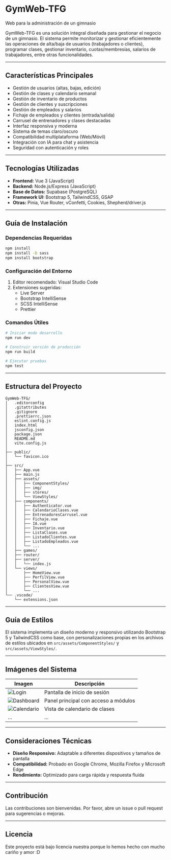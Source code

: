 # GymWeb-TFG

Web para la administración de un gimnasio

GymWeb-TFG es una solución integral diseñada para gestionar el negocio de un gimnasio. El sistema permite monitorizar y gestionar eficientemente las operaciones de alta/baja de usuarios (trabajadores o clientes), programar clases, gestionar inventario, cuotas/membresías, salarios de trabajadores, entre otras funcionalidades.

---

## Características Principales

- Gestión de usuarios (altas, bajas, edición)
- Gestión de clases y calendario semanal
- Gestión de inventario de productos
- Gestión de clientes y suscripciones
- Gestión de empleados y salarios
- Fichaje de empleados y clientes (entrada/salida)
- Carrusel de entrenadores y clases destacadas
- Interfaz responsiva y moderna
- Sistema de temas claro/oscuro
- Compatibilidad multiplataforma (Web/Móvil)
- Integración con IA para chat y asistencia
- Seguridad con autenticación y roles

---

## Tecnologías Utilizadas

- **Frontend:** Vue 3 (JavaScript)
- **Backend:** Node.js/Express (JavaScript)
- **Base de Datos:** Supabase (PostgreSQL)
- **Framework UI:** Bootstrap 5, TailwindCSS, GSAP
- **Otras:** Pinia, Vue Router, vConfetti, Cookies, Shepherd/driver.js

---

## Guía de Instalación

### Dependencias Requeridas

```bash
npm install
npm install -D sass
npm install bootstrap
```

### Configuración del Entorno

1. Editor recomendado: Visual Studio Code
2. Extensiones sugeridas:
   - Live Server
   - Bootstrap IntelliSense
   - SCSS IntelliSense
   - Prettier

### Comandos Útiles

```bash
# Iniciar modo desarrollo
npm run dev

# Construir versión de producción
npm run build

# Ejecutar pruebas
npm test
```

---

## Estructura del Proyecto

```plaintext
GymWeb-TFG/
│   .editorconfig
│   .gitattributes
│   .gitignore
│   .prettierrc.json
│   eslint.config.js
│   index.html
│   jsconfig.json
│   package.json
│   README.md
│   vite.config.js
│
├── public/
│   └── favicon.ico
│
├── src/
│   ├── App.vue
│   ├── main.js
│   ├── assets/
│   │   ├── ComponentStyles/
│   │   ├── img/
│   │   ├── stores/
│   │   └── ViewStyles/
│   ├── components/
│   │   ├── Authenticator.vue
│   │   ├── CalendarioClases.vue
│   │   ├── EntrenadoresCarrusel.vue
│   │   ├── Fichaje.vue
│   │   ├── IA.vue
│   │   ├── Inventario.vue
│   │   ├── ListaClases.vue
│   │   ├── ListadoClientes.vue
│   │   ├── ListadoEmpleados.vue
│   │   └── ...
│   ├── games/
│   ├── router/
│   ├── server/
│   │   └── index.js
│   └── views/
│       ├── HomeView.vue
│       ├── PerfilView.vue
│       ├── PersonalView.vue
│       ├── ClientesView.vue
│       └── ...
└── .vscode/
    └── extensions.json
```

---

## Guía de Estilos

El sistema implementa un diseño moderno y responsivo utilizando Bootstrap 5 y TailwindCSS como base, con personalizaciones propias en los archivos de estilos ubicados en `src/assets/ComponentStyles/` y `src/assets/ViewStyles/`.

---

## Imágenes del Sistema

| Imagen | Descripción |
|--------|-------------|
| ![Login](docs/login.png) | Pantalla de inicio de sesión |
| ![Dashboard](docs/dashboard.png) | Panel principal con acceso a módulos |
| ![Calendario](docs/calendario.png) | Vista de calendario de clases |
| ... | ... |

---

## Consideraciones Técnicas

- **Diseño Responsivo:** Adaptable a diferentes dispositivos y tamaños de pantalla
- **Compatibilidad:** Probado en Google Chrome, Mozilla Firefox y Microsoft Edge
- **Rendimiento:** Optimizado para carga rápida y respuesta fluida

---

## Contribución

Las contribuciones son bienvenidas. Por favor, abre un issue o pull request para sugerencias o mejoras.

---

## Licencia

Este proyecto está bajo licencia nuestra porque lo hemos hecho con mucho cariño y amor :D 